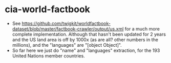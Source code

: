 cia-world-factbook
==================

- See
  https://github.com/twigkit/worldfactbook-dataset/blob/master/factbook-crawler/output/us.xml
  for a much more complete implementation.
  Although that hasn't been updated for 2 years and the US land area is off
  by 1000x (as are all? other numbers in the millions),
  and the "languages" are "[object Object]".
- So far here we just do "name" and "languages" extraction,
  for the 193 United Nations member countries.
